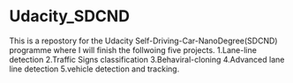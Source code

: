 # Udacity_SDCND

This is a repostory for the Udacity Self-Driving-Car-NanoDegree(SDCND) programme where I will finish the follwoing five projects.
1.Lane-line detection
2.Traffic Signs classification
3.Behaviral-cloning
4.Advanced lane line detection
5.vehicle detection and tracking.
